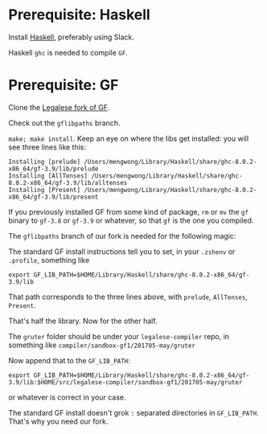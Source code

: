 # Prerequisite: Haskell

Install [Haskell](https://www.haskell.org/downloads), preferably using Slack.

Haskell `ghc` is needed to compile `GF`.

# Prerequisite: GF

Clone the [Legalese fork of GF](https://github.com/legalese/GF/tree/gflibpaths).

Check out the `gflibpaths` branch.

`make; make install`. Keep an eye on where the libs get installed: you will see three lines like this:

```
Installing [prelude] /Users/mengwong/Library/Haskell/share/ghc-8.0.2-x86_64/gf-3.9/lib/prelude
Installing [AllTenses] /Users/mengwong/Library/Haskell/share/ghc-8.0.2-x86_64/gf-3.9/lib/alltenses
Installing [Present] /Users/mengwong/Library/Haskell/share/ghc-8.0.2-x86_64/gf-3.9/lib/present
```

If you previously installed GF from some kind of package, `rm` or `mv` the `gf` binary to `gf-3.8` or `gf-3.9` or whatever, so that `gf` is the one you compiled.

The `gflibpaths` branch of our fork is needed for the following magic:

The standard GF install instructions tell you to set, in your `.zshenv` or `.profile`, something like

```
export GF_LIB_PATH=$HOME/Library/Haskell/share/ghc-8.0.2-x86_64/gf-3.9/lib
```

That path corresponds to the three lines above, with `prelude`, `AllTenses`, `Present`.

That's half the library. Now for the other half.

The `gruter` folder should be under your `legalese-compiler` repo, in something like `compiler/sandbox-gf1/201705-may/gruter`

Now append that to the `GF_LIB_PATH`:

```
export GF_LIB_PATH=$HOME/Library/Haskell/share/ghc-8.0.2-x86_64/gf-3.9/lib:$HOME/src/legalese-compiler/sandbox-gf1/201705-may/gruter
```

or whatever is correct in your case.

The standard GF install doesn't grok `:` separated directories in `GF_LIB_PATH`. That's why you need our fork.

